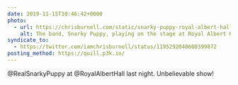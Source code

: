```yaml
---
date: 2019-11-15T10:46:42+0000
photo:
  - url: https://chrisburnell.com/static/snarky-puppy-royal-albert-hall.jpg
    alt: The band, Snarky Puppy, playing on the stage at Royal Albert Hall.
syndicate_to:
  - https://twitter.com/iamchrisburnell/status/1195292040600399872
posting_method: https://quill.p3k.io/
---
```


@RealSnarkyPuppy at @RoyalAlbertHall last night. Unbelievable show!
